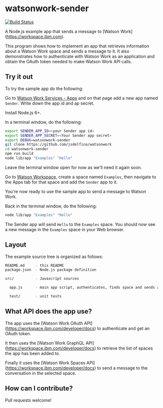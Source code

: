 watsonwork-sender
===

[![Build Status](https://travis-ci.org/jsdelfino/watsonwork-sender.svg)](https://travis-ci.org/jsdelfino/watsonwork-sender)

A Node.js example app that sends a message to [Watson Work]
(https://workspace.ibm.com).

This program shows how to implement an app that retrieves information
about a Watson Work space and sends a message to it.  It also demonstrates how
to authenticate with Watson Work as an application and obtain the OAuth token
needed to make Watson Work API calls.

Try it out
---

To try the sample app do the following:

Go to [Watson Work Services - Apps](https://workspace.ibm.com/developer/apps)
and on that page add a new app named `Sender`. Write down the app id and
ap secret.

Install Node.js 6+.

In a terminal window, do the following:
```sh
export SENDER_APP_ID=<your Sender app id>
export SENDER_APP_SECRET=<Your Sender app secret>
export DEBUG=watsonwork-sender
git clone https://github.com/jsdelfino/watsonwork
cd watsonwork-sender
npm run build
node lib/app "Examples" "Hello"
```

Leave the terminal window open for now as we'll need it again soon.

Go to [Watson Workspace](https//workspace.ibm.com), create a space named
`Examples`, then navigate to the Apps tab for that space and add the `Sender`
app to it.

You're now ready to use the sample app to send a message to Watson Work.

Back in the terminal window, do the following:
```sh
node lib/app "Examples" "Hello"
```

The Sender app will send `Hello` to the `Examples` space. You should now see
a new message in the `Examples` space in your Web browser.

Layout
---

The example source tree is organized as follows:

```sh
README.md     - this README
package.json  - Node.js package definition

src/          - Javascript sources

  app.js      - main app script, authenticates, finds space and sends a message

  test/       - unit tests

```

What API does the app use?
---

The app uses the [Watson Work OAuth API]
(https://workspace.ibm.com/developer/docs) to authenticate and get an
OAuth token.

It then uses the [Watson Work GraphQL API]
(https://workspace.ibm.com/developer/docs) to retrieve the list of spaces the
app has been added to.

Finally it uses the [Watson Work Spaces API]
(https://workspace.ibm.com/developer/docs) to send a message to the
conversation in the selected space.

How can I contribute?
--

Pull requests welcome!

